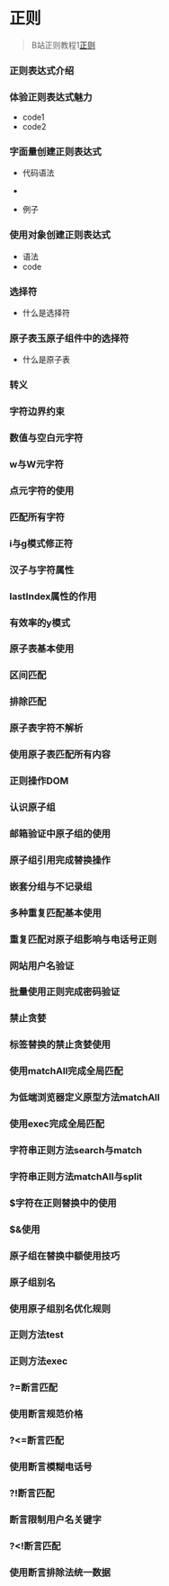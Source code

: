 # 正则

> B站正则教程1[正则](https://www.bilibili.com/video/BV12J41147fC?p=14)

### 正则表达式介绍



###  体验正则表达式魅力

- code1
- code2



### 字面量创建正则表达式

- 代码语法

- ```
  
  ```

- 例子

### 使用对象创建正则表达式

- 语法
- code

### 选择符

- 什么是选择符

### 原子表玉原子组件中的选择符

- 什么是原子表

### 转义

### 字符边界约束

### 数值与空白元字符

### w与W元字符

### 点元字符的使用

### 匹配所有字符

### i与g模式修正符

### 汉子与字符属性

### lastIndex属性的作用

### 有效率的y模式

### 原子表基本使用

### 区间匹配

### 排除匹配

### 原子表字符不解析

### 使用原子表匹配所有内容

### 正则操作DOM

### 认识原子组

### 邮箱验证中原子组的使用

### 原子组引用完成替换操作

### 嵌套分组与不记录组

### 多种重复匹配基本使用

### 重复匹配对原子组影响与电话号正则

### 网站用户名验证

### 批量使用正则完成密码验证

### 禁止贪婪

### 标签替换的禁止贪婪使用

### 使用matchAll完成全局匹配

### 为低端浏览器定义原型方法matchAll

### 使用exec完成全局匹配

### 字符串正则方法search与match

### 字符串正则方法matchAll与split

### $字符在正则替换中的使用

### $&使用

### 原子组在替换中额使用技巧

### 原子组别名

### 使用原子组别名优化规则

### 正则方法test

### 正则方法exec

### ?=断言匹配

### 使用断言规范价格

### ?<=断言匹配

### 使用断言模糊电话号

### ?!断言匹配

### 断言限制用户名关键字

### ?<!断言匹配

### 使用断言排除法统一数据





